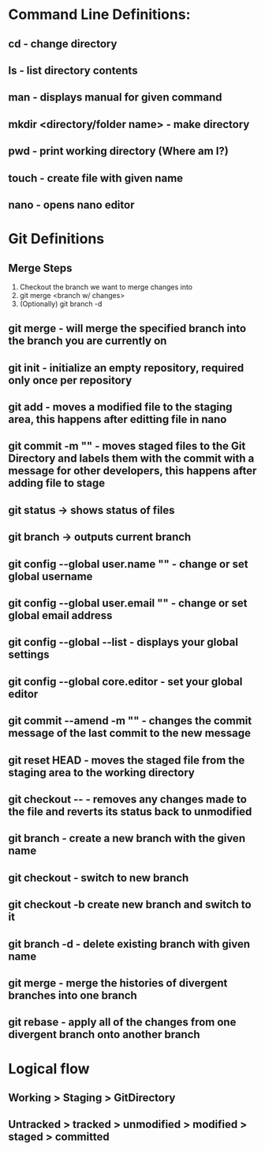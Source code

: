# Command Line Definitions:

## cd - change directory

## ls - list directory contents

## man <command> - displays manual for given command

## mkdir <directory/folder name> - make directory

## pwd - print working directory (Where am I?)

## touch <filename> - create file with given name

## nano <file> - opens nano editor

# Git Definitions

## Merge Steps
1. Checkout the branch we want to merge changes into
2. git merge <branch w/ changes>
3. (Optionally) git branch -d <branch-name> 

## git merge <branch-name> - will merge the specified branch into the branch you are currently on

## git init - initialize an empty repository, required only once per repository

## git add <file name> - moves a modified file to the staging area, this happens after editting file in nano

## git commit -m "<message>" - moves staged files to the Git Directory and labels them with the commit with a message for other developers, this happens after adding file to stage

## git status -> shows status of files

## git branch -> outputs current branch

## git config --global user.name "<name>" - change or set global username

## git config --global user.email "<email>" - change or set global email address

## git config --global --list - displays your global settings

## git config --global core.editor <editor of choice> - set your global editor

## git commit --amend -m "<new message>" - changes the commit message of the last commit to the new message

## git reset HEAD <filename> - moves the staged file from the staging area to the working directory

## git checkout -- <filename> - removes any changes made to the file and reverts its status back to unmodified

## git branch <branchname> - create a new branch with the given name

## git checkout <branchname> - switch to new branch

## git checkout -b <branch name> create new branch and switch to it

## git branch -d <branchname> - delete existing branch with given name

## git merge - merge the histories of divergent branches into one branch

## git rebase - apply all of the changes from one divergent branch onto another branch

# Logical flow

## Working > Staging > GitDirectory

## Untracked > tracked > unmodified > modified > staged > committed
